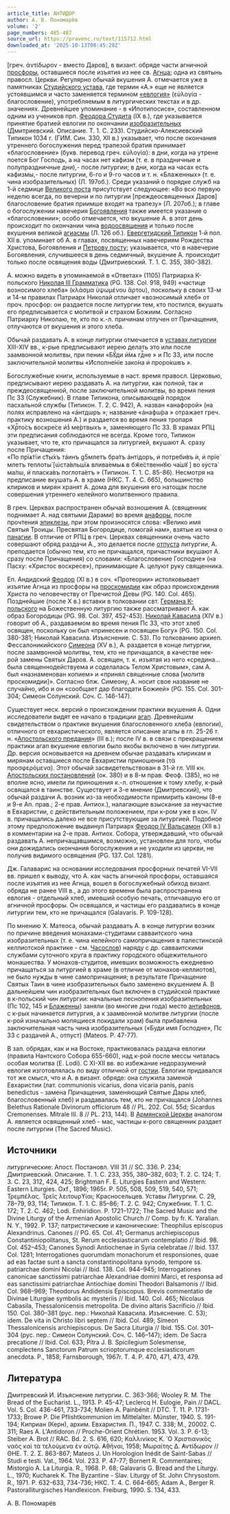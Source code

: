 ```yaml
---
article_title: АНТИДОР
author: А. В. Пономарёв
volume: '2'
page_numbers: 485-487
source_url: https://pravenc.ru/text/115712.html
downloaded_at: '2025-10-13T08:45:28Z'
---
```


[греч. ἀντίδωρον - вместо Даров], в визант. обряде части агничной [просфоры](https://pravenc.ru/text/просфоры.html), оставшиеся после изъятия из нее св. [Агнца](https://pravenc.ru/text/Агнца.html); одна из святынь правосл. Церкви. Регулярно обычай вкушения А. отмечается уже в памятниках [Студийского устава](<https://pravenc.ru/text/Студийский устав.html>), где термин «А.» еще не является устоявшимся и часто заменяется термином [«евлогия»](<https://pravenc.ru/text/ евлогия .html>) (εὐλογία - благословение), употребляемым в литургических текстах и в др. значениях. Древнейшее упоминание - в «Ипотипосисе», составленном одним из учеников прп. [Феодора Студита](<https://pravenc.ru/text/Феодора Студита.html>) (IX в.), где указывается принятие братией евлогии по окончании [изобразительных](https://pravenc.ru/text/изобразительных.html) (Дмитриевский. Описание. Т. 1. С. 233). Студийско-Алексиевский Типикон 1034 г. (ГИМ. Син. 330, XII в.) указывает, что после окончания утреннего богослужения перед трапезой братия принимает «благословение» (букв. перевод греч. εὐλογία): в дни, когда на утрене поется Бог Господь, а на часах нет кафизм (т. е. в праздничные и полупраздничные дни),- после литургии; в дни, когда на часах есть кафизмы,- после литургии, 6-го и 9-го часов и т. н. «Блаженных» (т. е. чина изобразительных) (Л. 197об.). Среди указаний о порядке служб на 1-й седмице [Великого поста](<https://pravenc.ru/text/Великий пост.html>) присутствует следующее: «Во всю первую неделю всегда, по вечерни и по литургии [преждеосвященных Даров] благословение братия приимше входят на трапезу» (Л. 207об.); в главе о богослужении навечерия [Богоявления](https://pravenc.ru/text/Богоявление.html) также имеется указание о «благословении»; особо отмечается, что вкушение А. в этот день происходит по окончании чина [водоосвящения](https://pravenc.ru/text/водоосвящения.html) и только после вкушения великой [агиасмы](https://pravenc.ru/text/агиасмы.html) (Л. 126 об.). [Евергетидский Типикон](<https://pravenc.ru/text/Евергетидский Типикон.html>) 1-й пол. XII в. упоминает об А. в главах, посвященных навечериям Рождества Христова, Богоявления и [Петрову посту](<https://pravenc.ru/text/Петрову посту.html>); указывается, что в навечерие Богоявления, случившееся в день седмичный, вкушение А. происходит только после освящения воды (Дмитриевский. Т. 1. С. 355, 380-382).

А. можно видеть в упоминаемой в «Ответах» (1105) Патриарха К-польского [Николая III Грамматика](<https://pravenc.ru/text/Николай III Грамматик.html>) (PG. 138. Col. 918, 949) «частице возносимого хлеба» (κλάσμα ὑψωμένου ἄρτου), поскольку в своих 13-м и 14-м правилах Патриарх Николай отличает «возносимый хлеб» от проч. просфор: он раздается после литургии тем, кто постился, вкушать его предписывается с молитвой и страхом Божиим. Согласно Патриарху Николаю, те, кто по к.-л. причинам отлучен от Причащения, отлучаются от вкушения и этого хлеба.

Обычай раздавать А. в конце литургии отмечается в [уставах литургии](<https://pravenc.ru/text/уставах литургии.html>) XIII-XIV вв., к-рые предписывают иерею делать это или после заамвонной молитвы, при пении «<span class="cu">Бꙋ́ди</span> <span class="cu">и҆́мѧ</span> <span class="cu">гдⷭ҇не</span> » и Пс 33, или после заключительной молитвы «<span class="cu">И҆сполне́нїе</span> <span class="cu">зако́на</span> <span class="cu">и҆</span> <span class="cu">проро́кѡвъ</span> ».

Богослужебные книги, используемые в наст. время правосл. Церковью, предписывают иерею раздавать А. на литургии, как полной, так и преждеосвященной, после заключительной молитвы, во время пения Пс 33 (Служебник). В главе Типикона, описывающей порядок пасхальной службы (Типикон. Т. 2. С. 942), А. назван «анафорой» (на полях исправлено на «<span class="cu">а҆нтдѡръ</span> »; название «<span class="cu">а҆нафѡ́ра</span> » отражает греч. практику возношения А.) и раздается во время пения тропаря «<span class="cu">Хрⷭ҇то́съ</span> <span class="cu">воскре́се</span> <span class="cu">и҆з̾</span> <span class="cu">ме́ртвыхъ</span> », заменяющего Пс 33. В храмах РПЦ эти предписания соблюдаются не всегда. Кроме того, Типикон указывает, что те, кто причащался за литургией, вкушают А. сразу после Причащения: «<span class="cu">По</span> <span class="cu">прїѧ́тїи</span> <span class="cu">ст҃ы́хъ</span> <span class="cu">та҆инъ</span> <span class="cu">g5млетъ</span> <span class="cu">бра́тъ</span> <span class="cu">а҆нтiдоръ,</span> <span class="cu">и҆</span> <span class="cu">потреби́въ</span> <span class="cu">ѝ,</span> <span class="cu">и҆</span> <span class="cu">прїе́млетъ</span> <span class="cu">теплоты̀</span> [<span class="cu">ѡ҆ста́вльшїѧ</span> <span class="cu">влива́емыѧ</span> <span class="cu">в</span> <span class="cu">бж҃е́ственнꙋю</span> <span class="cu">ча́шꙋ</span> ] <span class="cu">во</span> <span class="cu">ᲂу҆ста̀</span> <span class="cu">ма́лѡ,</span> <span class="cu">и҆</span> <span class="cu">пласка́въ</span> <span class="cu">поглота́етъ</span> » (Типикон. Т. 1. C. 85-86). Несмотря на предписание вкушать А. в храме (НКС. Т. 4. С. 665), большинство клириков и мирян хранят А. дома для вкушения его натощак после совершения утреннего келейного молитвенного правила.

В греч. Церквах распространен обычай возношения А. (священник поднимает А. над святыми Дарами) во время [анафоры](https://pravenc.ru/text/Анафора.html), после прочтения [эпиклезы](https://pravenc.ru/text/эпиклезы.html), при этом произносятся слова: «Велико имя Святыя Троицы. Пресвятая Богородице, помогай нам», взятые из чина о [панагии](https://pravenc.ru/text/панагии.html). В отличие от РПЦ в греч. Церквах священники очень часто совершают обряд раздачи А., это делается после [отпуста](https://pravenc.ru/text/отпуста.html) литургии, А. преподается (обычно тем, кто не причащался, причастники вкушают А. сразу после Причащения) со словами: «Благословение Господне» (на Пасху: «Христос воскресе»), принимающие А. целуют руку священника.

Еп. Андидский [Феодор](https://pravenc.ru/text/Феодор.html) (XI в.) в соч. «Протеории» истолковывает изъятие Агнца из просфоры на [проскомидии](https://pravenc.ru/text/Проскомидия.html) как образ происхождения Христа по человечеству от Пречистой Девы (PG. 140. Col. 465). Позднейшие (после X в.) вставки в толковании свт. [Германа К-польского](<https://pravenc.ru/text/Германа К-польского.html>) на Божественную литургию также рассматривают А. как образ Богородицы (PG. 98. Col. 397, 452-453). [Николай Кавасила](<https://pravenc.ru/text/Николай Кавасила.html>) (XIV в.) говорит об А., раздаваемом во время пения Пс 33, что этот хлеб освящен, поскольку он был «принесен и посвящен Богу» (PG. 150. Col. 380-381; Николай Кавасила. Изъяснение. С. 53). По толкованию архиеп. Фессалоникийского [Симеона](https://pravenc.ru/text/Симеона.html) (XV в.), А. раздается в конце литургии, после заамвонной молитвы, тем, кто не причащался, в качестве нек-рой замены Святых Даров. А. освящен, т. к. изъятая из него «средина... была священнодействуема и соделалась Телом Христовым», сам А. был «назнаменован копием» и «принял священные слова [молитв проскомидии]». Согласно блж. Симеону, А. носит свое название не случайно, ибо и он «сообщает дар благодати Божией» (PG. 155. Col. 301-304; Симеон Солунский. Соч. С. 146-147).

Существует неск. версий о происхождении практики вкушения А. Одни исследователи видят ее начало в традиции [агап](https://pravenc.ru/text/агап.html). Древнейшим свидетельством о практике вкушения благословенного хлеба (евлогии), отличного от евхаристического, является описание агапы в гл. 25-26 т. н. «[Апостольского предания](<https://pravenc.ru/text/Апостольского предания.html>)» (III в.); после IV в. в связи с прекращением практики агап вкушение евлогии было якобы включено в чин литургии. Др. версия основывается на древнем обычае раздавать клирикам и мирянам оставшиеся после Евхаристии приношения (τὰ προσφερόμενα). Этот обычай засвидетельствован в 31-й гл. VIII кн. [Апостольских постановлений](<https://pravenc.ru/text/Апостольские постановления.html>) (ок. 380) и в 8-м прав. Феоф. (385), но не вполне ясно, имели ли приношения к.-л. отношение к тому хлебу, к-рый освящался в таинстве. Существует и 3-е мнение (Дмитревский), что обычай раздачи А. возник из-за необходимости примирить каноны (8-е и 9-е Ап. прав.; 2-е прав. Антиох.), налагающие взыскание за неучастие в Евхаристии, с действительным положением, при к-ром уже в кон. IV в. причащались далеко не все присутствующие за литургией. Подобное этому предположение выдвинул Патриарх [Феодор IV Вальсамон](<https://pravenc.ru/text/Феодор IV Вальсамон.html>) (XII в.) в комментарии на 2-е прав. Антиох. Собора, утверждавший, что обычай раздавать А. непричащавшимся, возможно, установлен для того, чтобы они дожидались окончания богослужения и не уходили из церкви, не получив видимого освящения (PG. 137. Col. 1281).

Дж. Галаварис на основании исследования просфорных печатей VI-VII вв. пришел к выводу, что А. как часть агничной просфоры, оставшаяся после изъятия из нее Агнца, вошел в богослужебный обиход визант. обряда не ранее VIII в., а до этого времени была распространена евлогия - отдельный хлеб, имевший особую печать, отличавшую его от агничной просфоры. Он освящался, и частицы его раздавались в конце литургии тем, кто не причащался (Galavaris. P. 109-128).

По мнению Х. Матеоса, обычай раздавать А. в конце литургии возник по причине введения монахами-студитами савваитского чина изобразительных (т. е. чина келейного самопричащения в палестинской келлиотской практике - см. [Часослов](https://pravenc.ru/text/Часослов.html)) наряду с др. савваитскими службами суточного круга в практику городского общежительного монашества. У монахов-студитов, имевших возможность ежедневно причащаться за литургией в храме (в отличие от монахов-келлиотов), не было нужды в чине самопричащения; в результате Причащение Святых Таин в чине изобразительных было заменено вкушением А. В дальнейшем чин изобразительных был включен в студийской практике в к-польский чин литургии: начальные песнопения изобразительных (Пс 102, 145 и [Блаженны](https://pravenc.ru/text/Блаженны.html)) заняли (во многие дни года) место [антифонов](https://pravenc.ru/text/Антифон.html), с к-рых начинается литургия, а к заамвонной молитве литургии (после к-рой изначально молящиеся покидали храм) была прибавлена заключительная часть чина изобразительных («Буди имя Господне», Пс 33 с раздачей А., отпуст) (Mateos. Р. 47-77).

В зап. обрядах, как и на Востоке, практиковалась раздача евлогии (правила Нантского Собора 655-660), над к-рой после мессы читалась особая молитва (E. Lodi). С XI-XII вв. во избежание недоразумений евлогия изготовлялась по виду отличной от [гостии](https://pravenc.ru/text/ГОСТИЯ.html). Евлогии придавался тот же смысл, что и А. в визант. обряде: она служила заменой Евхаристии (лат. communionis vicarius, dona vicaria panis, panis benedictus - замена Причащения, заменяющий Святые Дары хлеб, благословенный хлеб) и раздавалась тем, кто не причащался (Johannes Belethus Rationale Divinorum officiorum 48 // PL. 202. Col. 55d; Sicardus Cremonenses. Mitrale III. 8 // PL. 213, 144). В [Армянской Церкви](<https://pravenc.ru/text/Армянская Апостольская Церковь.html>) аналогом А. является освященный хлеб - мас, частицы к-рого священник раздает после литургии (The Sacred Music).

## Источники

литургические: Апост. Постановл. VIII 31 // SC. 336. P. 234; Дмитриевский. Описание. Т. 1. С. 233, 355, 380–382, 603; Т. 2. С. 124; Т. 3. С. 23, 312, 424, 425; Brightman F. E. Liturgies Eastern and Western: Eastern Liturgies. Oxf., 1896; 1965r. P. 505, 508, 509, 519, 540, 571; Τρεμπέλας. Τρεἲς λειτουρϒίαι; Красносельцев. Уставы Литургии. С. 29, 78–79, 93, 114; Типикон. Т. 1. C. 85–86; Т. 2. С. 942; Служебник. Т. 1. C. 172; Т. 2. С. 462; Lodi. Enhiridion. P. 1721–1722; The Sacred Music and the Divine Liturgy of the Armenian Apostolic Church // Comp. by fr. K. Yaralian. N. Y., 1992. P. 137;  патристические и канонические: Theophilus episcopus Alexandrinus. Canones // PG. 65. Col. 41; Germanus archiepiscopus Constantiniopolitanus, St. Rerum ecclesiasticarum contemplatio // Ibid. 98. Col. 452–453; Canones Synodi Antiochenae in Syria celebratae // Ibid. 137. Col. 1281; Interrogationes quorumdam monachorum et responsiones, quae ad eas factae sunt a sancta constantinopolitana synodo, tempore ss. patriarchae domini Nicolai // Ibid. 138. Col. 944–945; Interrogationes canonicae sanctissimi patriarchae Alexandriae domini Marci,  et responsa ad eas sanctissimi patriarchae Antiochiae domini Theodori Balsamonis // Ibid. Col. 968–969; Theodorus Andidensis Episcopus. Brevis commentatio de Divinae Liturgiae symbolis ac mysteriis // Ibid. 140. Col. 465; Nicolaus Cabasila, Thessalonicensis metropolita. De divino altaris Sacrificio // Ibid. 150. Col. 380–381
(рус. пер.: Николай Кавасила. Изъяснение. С. 53); idem. De vita in Christo libri septem // Ibid. Col. 489; Simeon Thessalonicensis archiepiscopus. De Sacra Liturgia // Ibid. 155. Col. 301–304 (рус. пер.: Симеон Солунский. Соч. С. 146–147); idem. De Sacra precatione // Ibid. Col. 633; Pitra J. B. Spicilegium Solesmense, complectens
Sanctorum Patrum scrioptorumque ecclesiasticorum anecdota. P., 1858; Farnsborough,
1967r. T. 4. P. 470, 471, 473, 479.

## Литература

Дмитревский И. Изъяснение литургии. С. 363-366; Wooley R. M. The Bread of the Eucharist. L., 1913. P. 45-47; Leclercq H. Eulogie, Pain // DACL. Vol. 5. Col. 436-461, 733-734; Molien A. Painbénit // DTC. T. 11. P. 1731-1733; Browe P. Die Pflishtkommunion im Mittelalter. Münster, 1940. S. 191-194; Киприан (Керн), архим. Евхаристия. П., 1947. С. 338; М., 20002. С. 311; Raes A. L'Antidoron // Proche-Orient Chrétien. 1953. Vol. 3. P. 6-13; Steiber A. Brot // RAC. Bd. 2. S. 616, 620; Καλλινίκος Κ. ῾Ο Χριστιανικὸς ναὸς καὶ τὰ τελούμενα ἐν αὐτῷ. ̓Αθῆναι, 1958; Μωραίτης Δ. ̓Αντίδωρον // ΘΗΕ. Τ. 2. Σ. 863-867; Mateos J. Un Horologion Inédit de Saint-Sabas // Studi e testi. Vat., 1964. Vol. 233. P. 47-77; Bornert R. Commentaires; Mistorgio A. La Liturgia. R., 1968. P. 68; Galavaris G. Bread and the Liturgy. L., 1970; Kucharek K. The Byzantine - Slav. Liturgy of St. John Chrysostom. R., 1971. P. 632-633, 734-736; НКС. Т. 4. С. 664-665; Adam A., Berger R. Pastoralliturgisches Handlexicon. Freiburg, 1990. S. 134, 433.

А. В. Пономарёв
